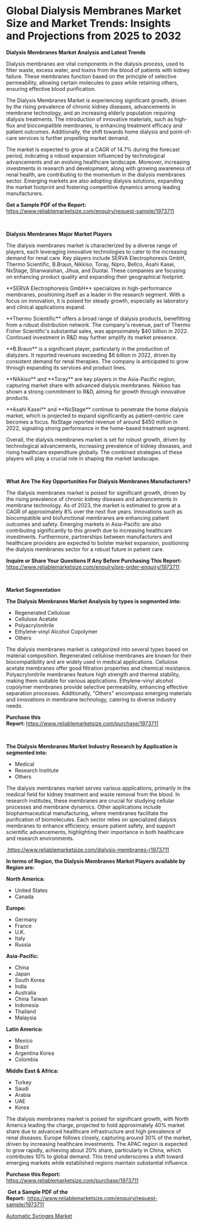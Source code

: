 <p><h1>Global Dialysis Membranes Market Size and Market Trends: Insights and Projections from 2025 to 2032</h1></p><p><strong>Dialysis Membranes Market Analysis and Latest Trends</strong></p>
<p><p>Dialysis membranes are vital components in the dialysis process, used to filter waste, excess water, and toxins from the blood of patients with kidney failure. These membranes function based on the principle of selective permeability, allowing certain molecules to pass while retaining others, ensuring effective blood purification.</p><p>The Dialysis Membranes Market is experiencing significant growth, driven by the rising prevalence of chronic kidney diseases, advancements in membrane technology, and an increasing elderly population requiring dialysis treatments. The introduction of innovative materials, such as high-flux and biocompatible membranes, is enhancing treatment efficacy and patient outcomes. Additionally, the shift towards home dialysis and point-of-care services is further propelling market demand.</p><p>The market is expected to grow at a CAGR of 14.7% during the forecast period, indicating a robust expansion influenced by technological advancements and an evolving healthcare landscape. Moreover, increasing investments in research and development, along with growing awareness of renal health, are contributing to the momentum in the dialysis membranes sector. Emerging markets are also adopting dialysis solutions, expanding the market footprint and fostering competitive dynamics among leading manufacturers.</p></p>
<p><strong>Get a Sample PDF of the Report:&nbsp;</strong> <a href="https://www.reliablemarketsize.com/enquiry/request-sample/1973711?utm_campaign=2005&utm_medium=2&utm_source=Github&utm_content=ia&utm_term=04032025&utm_id=dialysis-membranes">https://www.reliablemarketsize.com/enquiry/request-sample/1973711</a></p>
<p>&nbsp;</p>
<p><strong>Dialysis Membranes Major Market Players</strong></p>
<p><p>The dialysis membranes market is characterized by a diverse range of players, each leveraging innovative technologies to cater to the increasing demand for renal care. Key players include SERVA Electrophoresis GmbH, Thermo Scientific, B.Braun, Nikkiso, Toray, Nipro, Bellco, Asahi Kasei, NxStage, Shanwaishan, Jihua, and Duotai. These companies are focusing on enhancing product quality and expanding their geographical footprint.</p><p>**SERVA Electrophoresis GmbH** specializes in high-performance membranes, positioning itself as a leader in the research segment. With a focus on innovation, it is poised for steady growth, especially as laboratory and clinical applications expand.</p><p>**Thermo Scientific** offers a broad range of dialysis products, benefitting from a robust distribution network. The company's revenue, part of Thermo Fisher Scientific's substantial sales, was approximately $40 billion in 2022. Continued investment in R&D may further amplify its market presence.</p><p>**B.Braun** is a significant player, particularly in the production of dialyzers. It reported revenues exceeding $6 billion in 2022, driven by consistent demand for renal therapies. The company is anticipated to grow through expanding its services and product lines.</p><p>**Nikkiso** and **Toray** are key players in the Asia-Pacific region, capturing market share with advanced dialysis membranes. Nikkiso has shown a strong commitment to R&D, aiming for growth through innovative products.</p><p>**Asahi Kasei** and **NxStage** continue to penetrate the home dialysis market, which is projected to expand significantly as patient-centric care becomes a focus. NxStage reported revenue of around $450 million in 2022, signaling strong performance in the home-based treatment segment.</p><p>Overall, the dialysis membranes market is set for robust growth, driven by technological advancements, increasing prevalence of kidney diseases, and rising healthcare expenditure globally. The combined strategies of these players will play a crucial role in shaping the market landscape.</p></p>
<p>&nbsp;</p>
<p><strong>What Are The Key Opportunities For Dialysis Membranes Manufacturers?</strong></p>
<p><p>The dialysis membranes market is poised for significant growth, driven by the rising prevalence of chronic kidney diseases and advancements in membrane technology. As of 2023, the market is estimated to grow at a CAGR of approximately 8% over the next five years. Innovations such as biocompatible and biofunctional membranes are enhancing patient outcomes and safety. Emerging markets in Asia-Pacific are also contributing significantly to this growth due to increasing healthcare investments. Furthermore, partnerships between manufacturers and healthcare providers are expected to bolster market expansion, positioning the dialysis membranes sector for a robust future in patient care.</p></p>
<p><strong>Inquire or Share Your Questions If Any Before Purchasing This Report:</strong> <a href="https://www.reliablemarketsize.com/enquiry/pre-order-enquiry/1973711?utm_campaign=2005&utm_medium=2&utm_source=Github&utm_content=ia&utm_term=04032025&utm_id=dialysis-membranes">https://www.reliablemarketsize.com/enquiry/pre-order-enquiry/1973711</a></p>
<p>&nbsp;</p>
<p><strong>Market Segmentation</strong></p>
<p><strong>The Dialysis Membranes Market Analysis by types is segmented into:</strong></p>
<p><ul><li>Regenerated Cellulose</li><li>Cellulose Acetate</li><li>Polyacrylonitrile</li><li>Ethylene-vinyl Alcohol Copolymer</li><li>Others</li></ul></p>
<p><p>The dialysis membranes market is categorized into several types based on material composition. Regenerated cellulose membranes are known for their biocompatibility and are widely used in medical applications. Cellulose acetate membranes offer good filtration properties and chemical resistance. Polyacrylonitrile membranes feature high strength and thermal stability, making them suitable for various applications. Ethylene-vinyl alcohol copolymer membranes provide selective permeability, enhancing effective separation processes. Additionally, "Others" encompass emerging materials and innovations in membrane technology, catering to diverse industry needs.</p></p>
<p><strong>Purchase this Report:&nbsp;</strong><a href="https://www.reliablemarketsize.com/purchase/1973711?utm_campaign=2005&utm_medium=2&utm_source=Github&utm_content=ia&utm_term=04032025&utm_id=dialysis-membranes">https://www.reliablemarketsize.com/purchase/1973711</a></p>
<p>&nbsp;</p>
<p><strong>The Dialysis Membranes Market Industry Research by Application is segmented into:</strong></p>
<p><ul><li>Medical</li><li>Research Institute</li><li>Others</li></ul></p>
<p><p>The dialysis membranes market serves various applications, primarily in the medical field for kidney treatment and waste removal from the blood. In research institutes, these membranes are crucial for studying cellular processes and membrane dynamics. Other applications include biopharmaceutical manufacturing, where membranes facilitate the purification of biomolecules. Each sector relies on specialized dialysis membranes to enhance efficiency, ensure patient safety, and support scientific advancements, highlighting their importance in both healthcare and research environments.</p></p>
<p><a href="https://www.reliablemarketsize.com/dialysis-membranes-r1973711?utm_campaign=2005&utm_medium=2&utm_source=Github&utm_content=ia&utm_term=04032025&utm_id=dialysis-membranes">&nbsp;https://www.reliablemarketsize.com/dialysis-membranes-r1973711</a></p>
<p><strong>In terms of Region, the Dialysis Membranes Market Players available by Region are:</strong></p>
<p>
    <p> <strong> North America: </strong>
        <ul>
            <li>United States</li>
            <li>Canada</li>
        </ul>
        </p> 
    <p> <strong> Europe: </strong>
        <ul>
            <li>Germany</li>
            <li>France</li>
            <li>U.K.</li>
            <li>Italy</li>
            <li>Russia</li>
        </ul>
        </p> 
    <p> <strong> Asia-Pacific: </strong>
        <ul>
            <li>China</li>
            <li>Japan</li>
            <li>South Korea</li>
            <li>India</li>
            <li>Australia</li>
            <li>China Taiwan</li>
            <li>Indonesia</li>
            <li>Thailand</li>
            <li>Malaysia</li>
        </ul>
        </p> 
    <p> <strong> Latin America: </strong>
        <ul>
            <li>Mexico</li>
            <li>Brazil</li>
            <li>Argentina Korea</li>
            <li>Colombia</li>
        </ul>
        </p> 
    <p> <strong> Middle East & Africa: </strong>
        <ul>
            <li>Turkey</li>
            <li>Saudi</li>
            <li>Arabia</li>
            <li>UAE</li>
            <li>Korea</li>
        </ul>
    </p>
    </p>
<p><p>The dialysis membranes market is poised for significant growth, with North America leading the charge, projected to hold approximately 40% market share due to advanced healthcare infrastructure and high prevalence of renal diseases. Europe follows closely, capturing around 30% of the market, driven by increasing healthcare investments. The APAC region is expected to grow rapidly, achieving about 20% share, particularly in China, which contributes 10% to global demand. This trend underscores a shift toward emerging markets while established regions maintain substantial influence.</p></p>
<p><strong>Purchase this Report: </strong><a href="https://www.reliablemarketsize.com/purchase/1973711?utm_campaign=2005&utm_medium=2&utm_source=Github&utm_content=ia&utm_term=04032025&utm_id=dialysis-membranes">https://www.reliablemarketsize.com/purchase/1973711</a></p>
<p>&nbsp;<strong>Get a Sample PDF of the Report:&nbsp;&nbsp;</strong><a href="https://www.reliablemarketsize.com/enquiry/request-sample/1973711?utm_campaign=2005&utm_medium=2&utm_source=Github&utm_content=ia&utm_term=04032025&utm_id=dialysis-membranes">https://www.reliablemarketsize.com/enquiry/request-sample/1973711</a></p>
<p><strong></strong></p>
<p><p><a href="https://github.com/lylyparadise/Market-Research-Report-List-6/blob/main/automatic-syringes-market.md?utm_campaign=2005&utm_medium=2&utm_source=Github&utm_content=ia&utm_term=04032025&utm_id=dialysis-membranes">Automatic Syringes Market</a></p></p>